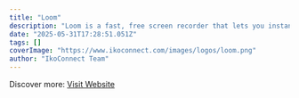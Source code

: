```yaml
---
title: "Loom"
description: "Loom is a fast, free screen recorder that lets you instantly share video messages of your screen, cam, or both."
date: "2025-05-31T17:28:51.051Z"
tags: []
coverImage: "https://www.ikoconnect.com/images/logos/loom.png"
author: "IkoConnect Team"
---
```


Discover more: [Visit Website](https://www.loom.com/)
